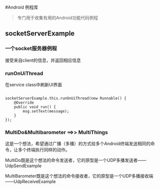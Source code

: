 #Android 例程库 

> 专门用于收集有用的Android功能代码例程

## socketServerExample 

### 一个socket服务器例程 

接受来自client的信息，并返回相应信息 

### runOnUiThread 

在service class中刷新UI界面  
<pre><code>
socketServerExample.this.runOnUiThread(new Runnable() {
    @Override
    public void run() {
        msg.setText(message);
    }
});
</code></pre>

### MultiDo&Multibarometer ==>> MultiThings

这是一个想法，希望通过广播（多播）的方式给多个Android终端发送相同的命令，让多个终端执行同样的动作。

MultiDo既是这个想法的命令发送者，它的原型是一个UDP多播发送者——UdpSendExample

MultiBarometer既是这个想法的命令接收者，它的原型是一个UDP多播接收端——UdpReceiveExample


